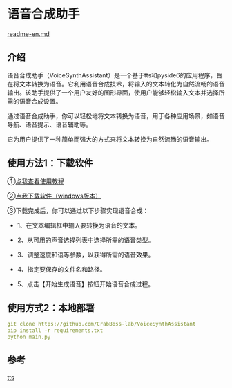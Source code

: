 # 语音合成助手

[readme-en.md](https://github.com/CrabBoss-lab/VoiceSynthAssistant/blob/master/README-en.md)

## 介绍
语音合成助手（VoiceSynthAssistant）是一个基于tts和pyside6的应用程序，旨在将文本转换为语音。它利用语音合成技术，将输入的文本转化为自然流畅的语音输出。该助手提供了一个用户友好的图形界面，使用户能够轻松输入文本并选择所需的语音合成设置。

通过语音合成助手，你可以轻松地将文本转换为语音，用于各种应用场景，如语音导航、语音提示、语音辅助等。

它为用户提供了一种简单而强大的方式来将文本转换为自然流畅的语音输出。
## 使用方法1：下载软件
①[点我查看使用教程](https://www.bilibili.com/video/BV1di4y1e7aH)

②[点我下载软件（windows版本）](https://github.com/CrabBoss-lab/VoiceSynthAssistant/releases/download/V23.12.09.1/main.dist.zip)

③下载完成后，你可以通过以下步骤实现语音合成：

- 1、在文本编辑框中输入要转换为语音的文本。

- 2、从可用的声音选择列表中选择所需的语音类型。

- 3、调整速度和语等参数，以获得所需的语音效果。

- 4、指定要保存的文件名和路径。

- 5、点击【开始生成语音】按钮开始语音合成过程。

## 使用方式2：本地部署
```yaml
git clone https://github.com/CrabBoss-lab/VoiceSynthAssistant
pip install -r requirements.txt
python main.py
```

## 参考
[tts](https://github.com/skygongque/tts)
